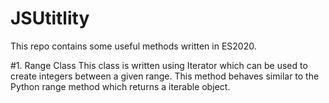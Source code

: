 # JSUtitlity
This repo contains some useful methods written in ES2020.

#1. Range Class
This class is written using Iterator which can be used to create integers between a given range. This method behaves similar to the Python range method which returns a iterable object.
